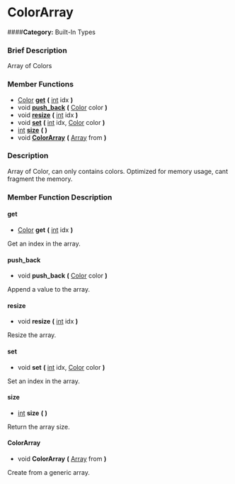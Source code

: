 #  ColorArray  
####**Category:** Built-In Types

###  Brief Description  
Array of Colors

###  Member Functions 
  * [Color](class_color)  **[get](#get)**  **(** [int](class_int) idx  **)**
  * void  **[push&#95;back](#push_back)**  **(** [Color](class_color) color  **)**
  * void  **[resize](#resize)**  **(** [int](class_int) idx  **)**
  * void  **[set](#set)**  **(** [int](class_int) idx, [Color](class_color) color  **)**
  * [int](class_int)  **[size](#size)**  **(** **)**
  * void  **[ColorArray](#ColorArray)**  **(** [Array](class_array) from  **)**

###  Description  
Array of Color, can only contains colors. Optimized for memory usage, cant fragment the memory.

###  Member Function Description  

#### <a name="get">get</a>
  * [Color](class_color)  **get**  **(** [int](class_int) idx  **)**

Get an index in the array.

#### <a name="push_back">push_back</a>
  * void  **push&#95;back**  **(** [Color](class_color) color  **)**

Append a value to the array.

#### <a name="resize">resize</a>
  * void  **resize**  **(** [int](class_int) idx  **)**

Resize the array.

#### <a name="set">set</a>
  * void  **set**  **(** [int](class_int) idx, [Color](class_color) color  **)**

Set an index in the array.

#### <a name="size">size</a>
  * [int](class_int)  **size**  **(** **)**

Return the array size.

#### <a name="ColorArray">ColorArray</a>
  * void  **ColorArray**  **(** [Array](class_array) from  **)**

Create from a generic array.
